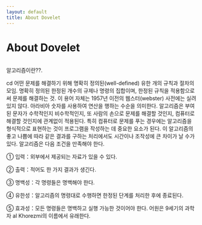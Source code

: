 ```yaml
---
layout: default
title: About Dovelet
---
```


<div class="about">
	<h1 class="pageTitle">About Dovelet</h1>
	<img src="{{ '/assets/img/touring.jpg' | prepend: site.baseurl }}" alt=""> 
	<p class="intro">알고리즘이란??.</p>
	<p>cd 어떤 문제를 해결하기 위해 명확히 정의된(well-defined) 유한 개의 규칙과 절차의 모임. 명확히 정의된 한정된 개수의 		규제나 명령의 집합이며, 한정된 규칙을 적용함으로써 문제를 해결하는 것. 이 용어 자체는 1957년 이전의 웹스터(webster) 		사전에는 실려 있지 않다. 아라비아 숫자를 사용하여 연산을 행하는 수순을 의미한다. 알고리즘은 부여된 문자가 수학적인지 		비수학적인지, 또 사람의 손으로 문제를 해결할 것인지, 컴퓨터로 해결할 것인지에 관계없이 적용된다. 특히 컴퓨터로 문제를 		푸는 경우에는 알고리즘을 형식적으로 표현하는 것이 프로그램을 작성하는 데 중요한 요소가 된다. 이 알고리즘의 좋고 나쁨에 		따라 같은 결과를 구하는 처리에서도 시간이나 조작성에 큰 차이가 날 수가 있다. 알고리즘은 다음 조건을 만족해야 한다.</p>
<p>① 입력：외부에서 제공되는 자료가 있을 수 있다.</p>
<p> ② 출력：적어도 한 가지 결과가 생긴다.</p>
<p>③ 명백성：각 명령들은 명백해야 한다.</p>
<p>④ 유한성：알고리즘의 명령대로 수행하면 한정된 단계를 처리한 후에 종료된다.</p>
<p>⑤ 효과성：모든 명령들은 명백하고 실행 가능한 것이어야 한다. 어원은 9세기의 과학자 al Khorezmi의 이름에서 유래한다.</p>

</div>
